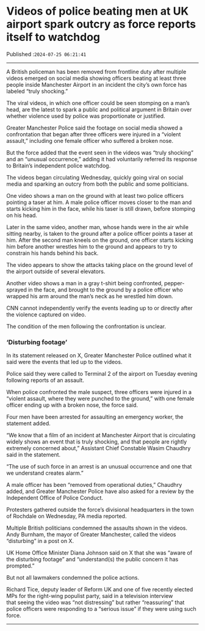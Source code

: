 # Videos of police beating men at UK airport spark outcry as force reports itself to watchdog

Published :`2024-07-25 06:21:41`

---

A British policeman has been removed from frontline duty after multiple videos emerged on social media showing officers beating at least three people inside Manchester Airport in an incident the city’s own force has labeled “truly shocking.”

The viral videos, in which one officer could be seen stomping on a man’s head, are the latest to spark a public and political argument in Britain over whether violence used by police was proportionate or justified.

Greater Manchester Police said the footage on social media showed a confrontation that began after three officers were injured in a “violent assault,” including one female officer who suffered a broken nose.

But the force added that the event seen in the videos was “truly shocking” and an “unusual occurrence,” adding it had voluntarily referred its response to Britain’s independent police watchdog.

The videos began circulating Wednesday, quickly going viral on social media and sparking an outcry from both the public and some politicians.

One video shows a man on the ground with at least two police officers pointing a taser at him. A male police officer moves closer to the man and starts kicking him in the face, while his taser is still drawn, before stomping on his head.

Later in the same video, another man, whose hands were in the air while sitting nearby, is taken to the ground after a police officer points a taser at him. After the second man kneels on the ground, one officer starts kicking him before another wrestles him to the ground and appears to try to constrain his hands behind his back.

The video appears to show the attacks taking place on the ground level of the airport outside of several elevators.

Another video shows a man in a gray t-shirt being confronted, pepper-sprayed in the face, and brought to the ground by a police officer who wrapped his arm around the man’s neck as he wrestled him down.

CNN cannot independently verify the events leading up to or directly after the violence captured on video.

The condition of the men following the confrontation is unclear.

### ‘Disturbing footage’

In its statement released on X, Greater Manchester Police outlined what it said were the events that led up to the videos.

Police said they were called to Terminal 2 of the airport on Tuesday evening following reports of an assault.

When police confronted the male suspect, three officers were injured in a “violent assault, where they were punched to the ground,” with one female officer ending up with a broken nose, the force said.

Four men have been arrested for assaulting an emergency worker, the statement added.

“We know that a film of an incident at Manchester Airport that is circulating widely shows an event that is truly shocking, and that people are rightly extremely concerned about,” Assistant Chief Constable Wasim Chaudhry said in the statement.

“The use of such force in an arrest is an unusual occurrence and one that we understand creates alarm.”

A male officer has been “removed from operational duties,” Chaudhry added, and Greater Manchester Police have also asked for a review by the Independent Office of Police Conduct.

Protesters gathered outside the force’s divisional headquarters in the town of Rochdale on Wednesday, PA media reported.

Multiple British politicians condemned the assaults shown in the videos. Andy Burnham, the mayor of Greater Manchester, called the videos “disturbing” in a post on X.

UK Home Office Minister Diana Johnson said on X that she was “aware of the disturbing footage” and “understand(s) the public concern it has prompted.”

But not all lawmakers condemned the police actions.

Richard Tice, deputy leader of Reform UK and one of five recently elected MPs for the right-wing populist party, said in a television interview that seeing the video was “not distressing” but rather “reassuring” that police officers were responding to a “serious issue” if they were using such force.

---

